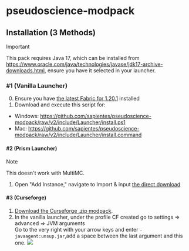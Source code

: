 # pseudoscience-modpack

## Installation (3 Methods)
> [!IMPORTANT]
> This pack requires Java 17, which can be installed from https://www.oracle.com/java/technologies/javase/jdk17-archive-downloads.html, ensure you have it selected in your launcher.

### #1 (Vanilla Launcher)
0. Ensure you have [the latest Fabric for 1.20.1](https://fabricmc.net/use/installer/) installed
1. Download and execute this script for: 
- Windows: https://github.com/sapientes/pseudoscience-modpack/raw/v2/include/Launcher/install.ps1
- Mac: https://github.com/sapientes/pseudoscience-modpack/raw/v2/include/Launcher/install.command
#### #2 (Prism Launcher)
> [!NOTE]
> This doesn't work with MultiMC.
1. Open "Add Instance," navigate to Import & input [the direct download](https://github.com/sapientes/pseudoscience-modpack/releases/download/v2.0.0/Pseudoscience.Iteration.II.Prism.zip)
#### #3 (Curseforge)
1. [Download the Curseforge .zip modpack](https://github.com/sapientes/pseudoscience-modpack/releases/download/v2.0.0/Pseudoscience.Iteration.II.Curseforge.zip).
2. In the vanilla launcher, under the profile CF created go to settings => advanced => JVM arguments  
   Go to the very right with your arrow keys and enter `-javaagent:unsup.jar`,add a space between the last argument and this one.
![](include/jvm-args.png)
